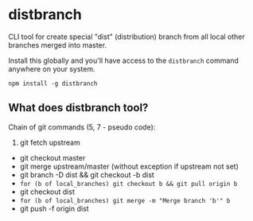 distbranch
=========
CLI tool for create special "dist" (distribution) branch from all local other branches merged into master.

Install this globally and you'll have access to the `distbranch` command anywhere on your system.

```shell
npm install -g distbranch
```

What does distbranch tool?
---------------
Chain of git commands (5, 7 - pseudo code):

1. git fetch upstream
* git checkout master
* git merge upstream/master (without exception if upstream not set)
* git branch -D dist && git checkout -b dist
* ``` for (b of local_branches) git checkout b && git pull origin b ```
* git checkout dist
* ``` for (b of local_branches) git merge -m "Merge branch 'b'" b ```
* git push -f origin dist
